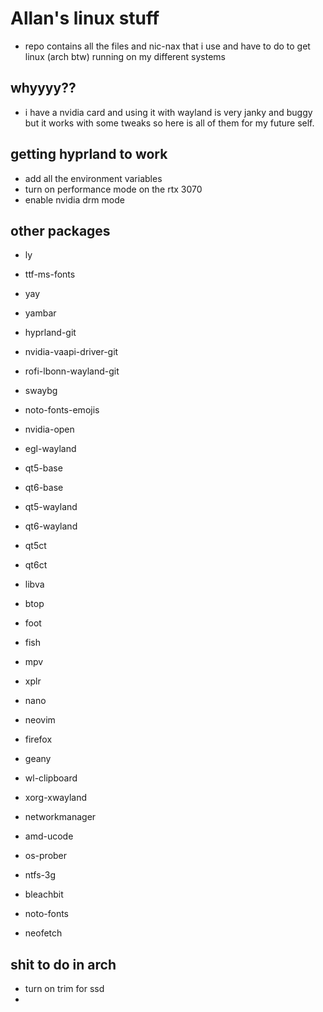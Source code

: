 # Allan's linux stuff
- repo contains all the files and nic-nax that i use and have to do to get linux (arch btw) running on my different systems

## whyyyy??
- i have a nvidia card and using it with wayland is very janky and buggy but it works with some tweaks so here is all of them for my future self.

## getting hyprland to work
- add all the environment variables
- turn on performance mode on the rtx 3070
- enable nvidia drm mode

## other packages

- ly
- ttf-ms-fonts
- yay 
- yambar
- hyprland-git
- nvidia-vaapi-driver-git
- rofi-lbonn-wayland-git
- swaybg
- noto-fonts-emojis

- nvidia-open
- egl-wayland
- qt5-base
- qt6-base
- qt5-wayland
- qt6-wayland
- qt5ct
- qt6ct
- libva
- btop
- foot
- fish
- mpv
- xplr
- nano
- neovim
- firefox
- geany
- wl-clipboard
- xorg-xwayland
- networkmanager
- amd-ucode
- os-prober
- ntfs-3g
- bleachbit
- noto-fonts
- neofetch

## shit to do in arch
- turn on trim for ssd
- 
